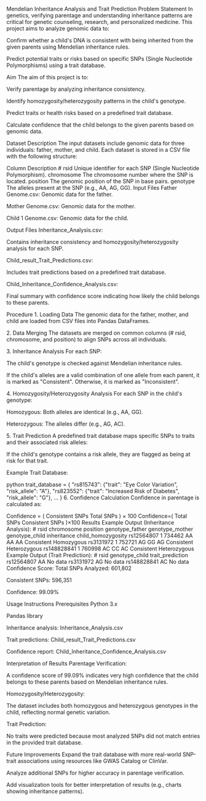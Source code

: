 Mendelian Inheritance Analysis and Trait Prediction Problem Statement In
genetics, verifying parentage and understanding inheritance patterns are
critical for genetic counseling, research, and personalized medicine.
This project aims to analyze genomic data to:

Confirm whether a child's DNA is consistent with being inherited from
the given parents using Mendelian inheritance rules.

Predict potential traits or risks based on specific SNPs (Single
Nucleotide Polymorphisms) using a trait database.

Aim The aim of this project is to:

Verify parentage by analyzing inheritance consistency.

Identify homozygosity/heterozygosity patterns in the child's genotype.

Predict traits or health risks based on a predefined trait database.

Calculate confidence that the child belongs to the given parents based
on genomic data.

Dataset Description The input datasets include genomic data for three
individuals: father, mother, and child. Each dataset is stored in a CSV
file with the following structure:

Column Description \# rsid Unique identifier for each SNP (Single
Nucleotide Polymorphism). chromosome The chromosome number where the SNP
is located. position The genomic position of the SNP in base pairs.
genotype The alleles present at the SNP (e.g., AA, AG, GG). Input Files
Father Genome.csv: Genomic data for the father.

Mother Genome.csv: Genomic data for the mother.

Child 1 Genome.csv: Genomic data for the child.

Output Files Inheritance_Analysis.csv:

Contains inheritance consistency and homozygosity/heterozygosity
analysis for each SNP.

Child_result_Trait_Predictions.csv:

Includes trait predictions based on a predefined trait database.

Child_Inheritance_Confidence_Analysis.csv:

Final summary with confidence score indicating how likely the child
belongs to these parents.

Procedure 1. Loading Data The genomic data for the father, mother, and
child are loaded from CSV files into Pandas DataFrames.

2\. Data Merging The datasets are merged on common columns (# rsid,
chromosome, and position) to align SNPs across all individuals.

3\. Inheritance Analysis For each SNP:

The child's genotype is checked against Mendelian inheritance rules.

If the child's alleles are a valid combination of one allele from each
parent, it is marked as \"Consistent\". Otherwise, it is marked as
\"Inconsistent\".

4\. Homozygosity/Heterozygosity Analysis For each SNP in the child's
genotype:

Homozygous: Both alleles are identical (e.g., AA, GG).

Heterozygous: The alleles differ (e.g., AG, AC).

5\. Trait Prediction A predefined trait database maps specific SNPs to
traits and their associated risk alleles:

If the child's genotype contains a risk allele, they are flagged as
being at risk for that trait.

Example Trait Database:

python trait_database = { \"rs815743\": {\"trait\": \"Eye Color
Variation\", \"risk_allele\": \"A\"}, \"rs823552\": {\"trait\":
\"Increased Risk of Diabetes\", \"risk_allele\": \"G\"}, \... } 6.
Confidence Calculation Confidence in parentage is calculated as:

Confidence = ( Consistent SNPs Total SNPs ) × 100 Confidence=( Total
SNPs Consistent SNPs )×100 Results Example Output (Inheritance
Analysis): \# rsid chromosome position genotype_father genotype_mother
genotype_child inheritance child_homozygosity rs12564807 1 734462 AA AA
AA Consistent Homozygous rs3131972 1 752721 AG GG AG Consistent
Heterozygous rs148828841 1 760998 AC CC AC Consistent Heterozygous
Example Output (Trait Prediction): \# rsid genotype_child
trait_prediction rs12564807 AA No data rs3131972 AG No data rs148828841
AC No data Confidence Score: Total SNPs Analyzed: 601,802

Consistent SNPs: 596,351

Confidence: 99.09%

Usage Instructions Prerequisites Python 3.x

Pandas library

Inheritance analysis: Inheritance_Analysis.csv

Trait predictions: Child_result_Trait_Predictions.csv

Confidence report: Child_Inheritance_Confidence_Analysis.csv

Interpretation of Results Parentage Verification:

A confidence score of 99.09% indicates very high confidence that the
child belongs to these parents based on Mendelian inheritance rules.

Homozygosity/Heterozygosity:

The dataset includes both homozygous and heterozygous genotypes in the
child, reflecting normal genetic variation.

Trait Prediction:

No traits were predicted because most analyzed SNPs did not match
entries in the provided trait database.

Future Improvements Expand the trait database with more real-world
SNP-trait associations using resources like GWAS Catalog or ClinVar.

Analyze additional SNPs for higher accuracy in parentage verification.

Add visualization tools for better interpretation of results (e.g.,
charts showing inheritance patterns).
